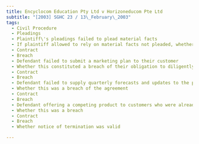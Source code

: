 ```yaml
---
title: Encyclocom Education Pty Ltd v Horizoneducom Pte Ltd 
subtitle: "[2003] SGHC 23 / 13\_February\_2003"
tags:
  - Civil Procedure
  - Pleadings
  - Plaintiff\'s pleadings failed to plead material facts
  - If plaintiff allowed to rely on material facts not pleaded, whether defendant should also be allowed to do likewise
  - Contract
  - Breach
  - Defendant failed to submit a marketing plan to their customer
  - Whether this constituted a breach of their obligation to diligently and actively promote the plaintiffs\' products
  - Contract
  - Breach
  - Defendant failed to supply quarterly forecasts and updates to the plaintiff and failed to remove the plaintiff\'s products from the defendant\'s customers\' servers after the termination of the contract
  - Whether this was a breach of the agreement
  - Contract
  - Breach
  - Defendant offering a competing product to customers who were already using the plaintiff\'s products
  - Whether this was a breach
  - Contract
  - Breach
  - Whether notice of termination was valid

---
```


